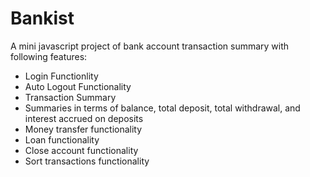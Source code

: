 # Bankist

A mini javascript project of bank account transaction summary with following features:
- Login Functionlity
- Auto Logout Functionality
- Transaction Summary
- Summaries in terms of balance, total deposit, total withdrawal, and interest accrued on deposits
- Money transfer functionality
- Loan functionality
- Close account functionality
- Sort transactions functionality
